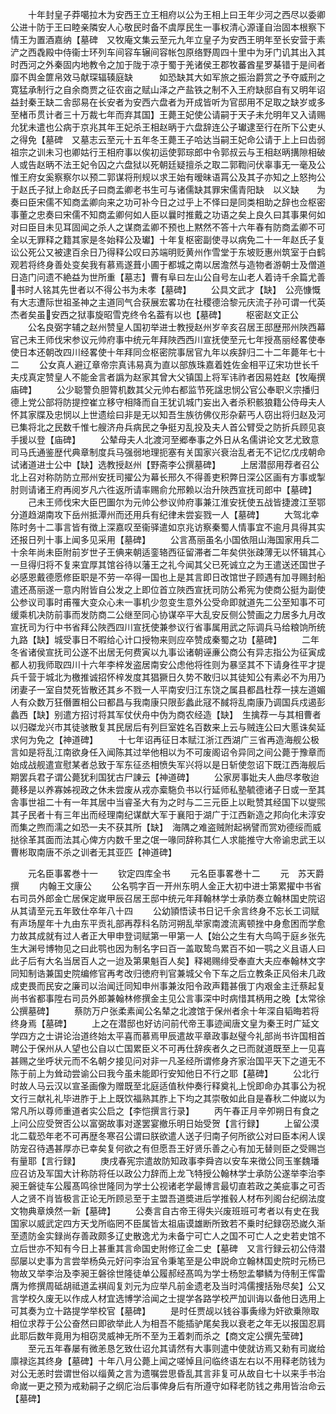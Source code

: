 <!-- { "loadSidebar": true } -->
　　十年封皇子莽噶拉木为安西王立王相府以公为王相上曰王年少河之西尽以委卿公进十防于王曰睦亲隣安人心敬民时备不虞厚民生一事权清心源谨自治固本根察下情王为置酒嘉纳【墓碑　又牧庵文集云至元九年立皇子为安西王明年至长安营于素浐之西毳殿中侍衞士环列车间容车辗间容帐包原络野周四十里中为牙门讥其出入其时西河之外秦固内地教令之加于陇于凉于蜀于羌诸侯王郡牧蕃酋星罗棊错于是间者靡不舆金篚帛效马献琛辐辏庭缺　　　如恐缺其大如军旅之振治爵赏之予夺威刑之寛猛承制行之自余商贾之征农亩之赋山泽之产盐铁之制不入王府缺邸自有又明年诏益封秦王缺二舎邸易在长安者为安西六盘者为开成皆听为官邸用不足取之缺岁或多至楮币贯计者三十万裁七年而弃其国】王薨王妃使公请嗣于天子未允明年又入请赐允犹未遣也公病于京兆其年王妃杀王相赵昞于六盘辞连公子瓛逮至行在所下公吏乆之得免【墓碑　又墓志云至元十五年冬王薨王子哈达当嗣王妃命公请于上上曰齿弱祖宗之训未习也卿姑行王相府事以俟初运使郭琮郎中令郭叔云与王相赵昞搆隙相破人或告赵昞不法王妃令囚之六盘狱以死朝廷疑擅杀之取二郭鞫问伏辜事无一毫及公惟王府女奚察察尔以预二郭谋将刑规以求王始有暧昧语罥公及其子亦知之上怒拘公于赵氏子狱上命赵氏子曰商孟卿老书生可与诸儒缺其罪宋儒青阳缺　以义缺　　为奏曰臣宋儒不知商孟卿向来之功可补今日之过乎上不怿曰是同类相助之辞也佥枢密事董之忠奏曰宋儒不知商孟卿何如人臣以曩时推戴之功语之矣上良久曰其事果何如对曰臣目未见耳固闻之杀人之谋商孟卿不预也上黙然不答十六年春有防商孟卿不可全以无罪释之籍其家是冬始释公及瓛】十年复枢密副使寻以病免二十一年赵氏子复讼公死公又被逮百余日乃得释公叹曰苏端明贬黄州作雪堂于东坡贬惠州筑室于白鹤观若将终身善处变矣我有慕焉遂葺小圃于都城之南以居澹然与造物者游朝士及僧道日造门问遗不絶益为世所重【墓志】曹有阜曰左山公自号左山老人着诗千余篇尤善书时人铭其先世者以不得公书为未孝【墓碑】
　　公具文武才【缺】　公亮慷慨有大志遭际世祖圣神之主道同气合获展宏畧功在社稷德洽黎元庆流子孙可谓一代英杰者矣虽安西之狱事旋昭雪克终令名葢有以也【墓碑】
　　枢密赵文正公
　　公名良弼字辅之赵州赞皇人国初举进士教授赵州岁辛亥召居王邸歴邢州陜西幕官己未王师伐宋参议元帅府事中统元年拜陜西西川宣抚使至元七年授髙丽经畧使奉使日本还朝改四川经畧使十年拜同佥枢密院事居官九年以疾辞归二十二年薨年七十二
　　公女真人避辽章帝宗真讳易真为直以部族珠嘉着姓佐金相平辽宋功世长千夫戍真定赞皇人不能金言者譌为赵家其曾大父镇国上将军讳祚者因易姓赵【牧庵撰庙碑】
　　公少聪警负胆膂机数其父元帅右都监节死諡忠悯公官公奉职义宗播归德上党公部将防提控崔立移守相降而自王犹讥城门妄出入者杀积骸狼籍公侍母夫人怀其家牒及忠悯以上世遗绘曰非是无以知吾生族彷佛仪形杂薪丐人窃出将归赵及河已集将北之民数千惟七艘济舟兵病民之争挺刃乱投及夫人首公臂受之防折兵顾见哀手援以登【庙碑】
　　公辇母夫人北渡河至郷奉事之外日从名儒讲论文艺尤致意司马氏通鉴歴代典章制度兵马强弱地理扼塞有关国家兴衰治乱者无不记忆戊戌朝命试诸道进士公中【缺】选教授赵州【野斋李公撰墓碑】
　　上居潜邸用荐者召公北上召对称防防立邢州安抚司擢公为幕长邢久不得善吏积弊日深公区画有方事或掣肘则请诸王府再阅岁凡六徃返所请率赐俞允邢赖以治升陜西宣抚司郎中【墓碑】
　　己未王师伐宋大臣巴圗尔为元帅公参议帅府事兼江淮安抚使五战皆捷渡江至鄂分道趋湖南攻下岳州抵潭州而还用兵有纪律未尝妄戮一人【墓碑】
　　大驾北幸陈时务十二事言皆有徴上深嘉叹至衞驿遣如京兆访察秦蜀人情事宜不逾月具得其实还报日列十事上闻多见采用【墓碑】
　　公言髙丽虽名小国依阻山海国家用兵二十余年尚未臣附前岁世子王倎来朝适銮辂西征留滞者二年矣供张疎薄无以怀辑其心一旦得归将不复来宜厚其馆谷待以藩王之礼今闻其父已死诚立之为王遣送还国世子必感恩戴德愿修臣职是不劳一卒得一国也上是其言即日改馆世子顾遇有加寻赐封船遣还髙丽遂一意内附皆自公发之上即位首立陜西宣抚司防公希宪为使商公挺为副使公参议司事时甫罹大变众心未一事机少忽变生意外公受命即就道先二公至知事不可缓乘机决防前事而发防商二公继至同心协谋卒平大乱安反侧公赞画之力居多九月改宣抚司为行中书省拜公陜西四川宣抚使兼参议行省事属用武之际调兵马给粮饷所统九路【缺】城受事日不暇给心计口授物来则应卒赞成秦蜀之功【墓碑】
　　二年冬省诸侯宣抚司公遂不出居无何费寅以九事讼诸朝诬亷公商公有异志指公为征寅成都人初我师取四川十六年李梓发盗居南安公虑他将徃则为暴坚其不下请身徃平才提兵千营于城北为檄推诚招怀梓发度其猖獗日久势不敢归以其徒知公有素必不为用乃闭妻子一室自焚死皆散还其乡不戮一人平南安归江东饶之属县都昌杜荐一挟左道媚人有众数万狂僭置相公曰都昌与我南康只限彭蠡此冦不馘将乱南康乃调国兵戍遏彭蠡西【缺】别遣方招讨将其军仗伏舟中伪为商农经造【缺】　生擒荐一与其相曹者以归磔龙兴市其徒骇散复其民居后有列巨室姓名百数来上云与贼连公曰大慝诛矣延求何为免之【神道碑】
　　十七年诏再征日本赋江浙江西湖广三省再造海舰公极言如是将乱江南欲身任入闻陈其过举他相以为不可废阁诏令异同之间公薨于豫章而始成战舰遣宣慰某者总致于军东征丞相愤失军兴将以是日斩使忽诏下既江西海舰后期罢兵君子谓公薨犹利国犹古尸諌云【神道碑】
　　公家房事妣夫人曲尽孝敬迨薨移是以养寡姊视政之休未尝废从戎亦槖駞负书以行延师私塾毓德诸子日或一至其舎事世祖二十有一年其居中当睿圣大有为之时与二三元臣上以毗赞其经国下以燮煕其子民者十有三年出而经理南纪谋猷大军于襄阳于湖广于江西新造之邦向化未淳安而集之煦而濡之如恐一夫不获其所【缺】　海隅之难盗贼附起祸譬而赏劝德绥而威挞徐革其面而法其心俾方内数千里之氓一喙同辞称其仁人求能推守大帝谕忠武王以曹彬取南唐不杀之训者无其亚匹【神道碑】








　　元名臣事畧巻十一
　　钦定四库全书
　　元名臣事畧巻十二
　　元　苏天爵　撰
　　内翰王文康公
　　公名鹗字百一开州东明人金正大初中进士第累擢中书省右司员外郎金亡居保定嵗甲辰召居王邸中统元年拜翰林学士承防奏立翰林国史院诏从其请至元五年致仕卒年八十四
　　公幼頴悟读书日记千余言终身不忘长工词赋有声场屋年十九由东平贡礼部再荐科名防河朔乱举家南渡流离顿挫中身愈困而学愈力故其成就有过人者正大甲申登词赋第一甲第一人【始公之生有大鸟鸣于庭乡张先生大渊号博物见之曰此鹗也因为制名字曰百一盖取鸷鸟累百不如一鹗之义且语人曰此子后有大名当居百人之一迨及第果魁百人矣】释褐赐绯受奉直大夫应奉翰林文字同知制诰兼国史院编修官再考改归徳府判官兼城父令下车之后立教条正风俗未几政成吏畏而民安之廉司以治闻迁同知申州事兼汝阳令政声籍甚俄丁内艰金主迁蔡起复尚书省都事陞右司员外郎兼翰林修撰金主见公言事深中时病惜其柄用之晚【太常徐公撰墓碑】
　　蔡防万户张柔素闻公名辇之北渡馆于保州者余十年深自韬晦若将终身焉【墓碑】
　　上之在潜邸也好访问前代帝王事迹闻唐文皇为秦王时广延文学四方之士讲论治道终始太平喜而慕焉甲辰遣故平章政事赵璧今礼部尚书许国相首聘公于保州从人望也公自以亡国累臣义不可再仕辞疾者久之已而就道既至上一见喜甚赐之坐呼状元而不名朝夕接见问对非一凡圣经所谓修身齐家治国平天下之道无不陈于前上为耸动尝谕公曰我今虽未能即行安知他日不行之耶【墓碑】
　　公北行时故人马云汉以宣圣画像为赠既至北庭适值秋仲奏行释奠礼上恱即命办其事公为祝文行三献礼礼毕进胙于上上既饮福熟其胙上下均之其崇敬如此自是春秋二仲嵗以为常凡所以尊师重道者实公启之【李恺撰言行录】
　　丙午春正月辛夘朔日有食之上问公应受贺否公以富弼故事对遂罢宴撤乐明日始受贺【言行録】
　　上留公漠北二载恐年老不可再歴冬寒召公谓曰朕欲遣人送子归南子何所欲公对曰臣本闲人误防宠召待遇甚厚亦已幸矣复何欲之有但愿吾王好贤乐善之心有加无替则臣之受赐岂有量耶【言行録】
　　庚戌春宪宗遣故防知政事李舜咨以安车来徴公同玉峯魏璠应召访及军国大计称防将任以政公力辞而上龙飞特授公翰林学士承防公遂举李治李昶王磐徒车公履髙鸣徐世隆同为学士公视诸老学最博言最切直若政之美疵事之可否人之贤不肖皆极言正论无所顾忌至于主盟吾道奬进后学推毂人材布列阁台纪纲法度文物典章焕然一新【墓碑】
　　公奏言自古帝王得失兴废班班可考者以有史在我国家以威武定四方天戈所临罔不臣属皆太祖庙谟雄断所致若不乗时纪録窃恐嵗久渐至遗防金实録尚存善政颇多辽史散逸尤为未备宁可亡人之国不可亡人之史若史馆不立后世亦不知有今日上甚重其言命国史附修辽金二史【墓碑　又言行録云初公侍潜邸屡以史事为言尝举杨奂元好问李治冝令秉笔至是公申説命立翰林国史院时元杨已物故又举李治及李昶王磐徐世隆徒单公履郝经髙鸣为学士杨恕孟攀鳞为侍制王恽雷膺为修撰周砥胡祗道孟褀阎复刘元为应举凡前金遗老及当时鸿儒捜括殆尽矣】公又言学校久废无以作成人材宜选博学洽闻之士提学各路学校严加训诲以备他日选用上可其奏为立十路提学举校官【墓碑】
　　是时任贾觇以钱谷事夤缘为奸欲乗隙取相位求荐于公公奋然曰即欲举此人为相吾不能插驴尾矣我以衰老之年无以报国忍肩此耶后数年竟用为相窃灵威神无所不至为王着刺而杀之【商文定公撰先莹碑】
　　至元五年春屡有微恙恳乞致仕诏允其请然有大事则遣中使就访焉又勑有司嵗给廪禄迄其终身【墓碑】十年八月公薨上闻之嗟悼且问临终语左右以不用释老防钱为对公无恙时尝谓世俗以缁黄之言为遗嘱尝思昏乱其言非复可从故自七十以来手书治命嵗一更之预为戒勑嗣子之纲庀治后事俾身后有所遵守如释老防钱之弗用皆治命云【墓碑】

